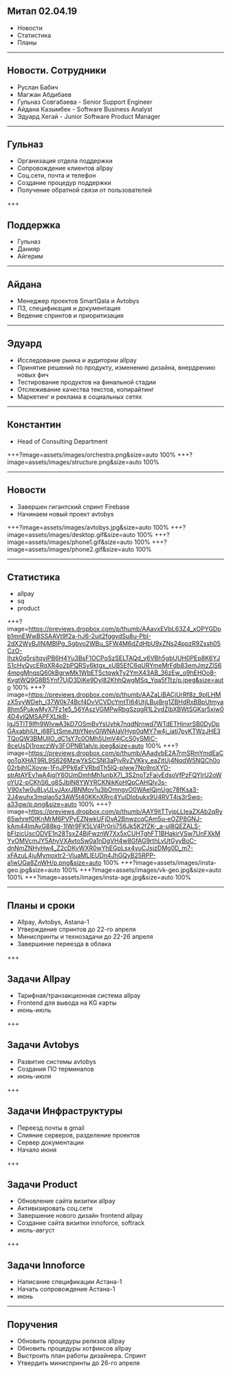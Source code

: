 ## Митап 02.04.19

- Новости
- Статистика
- Планы

---

## Новости. Сотрудники

- Руслан Бабич
- Магжан Абдибаев
- Гульназ Совгабаева - Senior Support Engineer
- Айдана Казымбек - Software Business Analyst
- Эдуард Хегай -  Junior Software Product Manager

---

## Гульназ

- Организация отдела поддержки
- Сопровождение клиентов allpay
- Соц.сети, почта и телефон
- Создание процедур поддержки
- Получение обратной связи от пользователей

+++

## Поддержка

- Гульназ
- Данияр
- Айгерим

---

## Айдана

- Менеджер проектов SmartQala и Avtobys
- ПЗ, спецификация и документация
- Ведение спринтов и приоритизация

---

## Эдуард

- Исследование рынка и аудитории allpay
- Принятие решений по продукту, изменению дизайна, внердрению новых фич
- Тестирование продуктов на финальной стадии
- Отслеживание качества текстов, копирайтинг
- Маркетинг и реклама в социальных сетях

---

## Константин

- Head of Consulting Department

+++?image=assets/images/orchestra.png&size=auto 100%
+++?image=assets/images/structure.png&size=auto 100%

---

## Новости

- Завершен гигантский спринт Firebase
- Начинаем новый проект avtobys

+++?image=assets/images/avtobys.jpg&size=auto 100%
+++?image=assets/images/desktop.gif&size=auto 100%
+++?image=assets/images/phone1.gif&size=auto 100%
+++?image=assets/images/phone2.gif&size=auto 100%

---

## Статистика

- allpay
- sq
- product

+++?image=https://previews.dropbox.com/p/thumb/AAavxEVbL63Z4_xOPYGDpb1mnEWwBSSAAVt9f2a-hJ6-2ujt2fggydSu8u-PbI-2dX2WyBJINjMBlPg_Sgbvo2WBu_SFW4M6dZdHbU9xZNs24ppzR9Zssh05CzO-lhzk0q5rsltqyiPB6H4Yu3BsF1OCPoSzSELTAQd_v6VBh5gbUUH0PEp8K6YJS1cHyQycERqXR4o2bPQRSy6ktgx_xUB5EfC6qURYmeMrFdb83emJmzZlS64mpgMnqsQ60kBgrwMk1WbETSctqwkTy2YmX43AB_36zEw_o9hEHOo8-KvgtWQ9G8B5Ynf7UjD3DiKe9DyI82KhhQwgMSq_Yqa5fTtz/p.jpeg&size=auto 100%
+++?image=https://previews.dropbox.com/p/thumb/AAZaLiBACjUrRf8z_9pILHMzX5vyWDeh_i37W0k74Bcf4DvVCVDcYmtTl64UtjLBuj8rg1ZBHdRxBBpUtmya8hm5PukwMyX7Fz1e5_56YAszVGMPwRbgSzqgR1L2vdZlbXBWtSGKsr5xjw04D4vlQMSAPFXLtkB-lgJ5TlT9Ifh9WIvwA3kD7OSmBvYsUvhk7nqdNrnwd7WTdETHinxrSB0DyDpGAxabhiUt_j68FLtSmeJtbYNevGlWNAIaVHyp0qMY7w4j_iati7pyKTWzJHE3TQoQW3BMUllO_dC1sY7c0OMh5UmV4jCcS0ySMiC-8ceUsDj1roxczWy3FOPNB1ah/p.jpeg&size=auto 100%
+++?image=https://previews.dropbox.com/p/thumb/AAadvbE2A7rmSRmYmdEaCgoTqXHAT9RL9S626MzwYkSCSNI3aPjvRvZVKky_eaZjtUj4NqdW5NQCh0o02rbjhlCXovw-1FnJPPk6xFVRbdTh5lQ-plww7No9roXYO-strAtAYEv1wA4jglY60UmDmhMh1unbX7I_3S2noTzFaivEdsoVfPzFQYlrU2oWoYU2-pCKhS6_g8SJbIN8YWYRCKNikKoHQpCAHQly3s-V90x1w0u8LyULvJAxrJBNMov1u3bOmngvO0WAelQjnUgc78fKsa3-2J4wuhx3mqIao5z3AW5t40KKnXRrc4YujDlobukx9U4RVT4is3rSwq-a33gw/p.png&size=auto 100%
+++?image=https://previews.dropbox.com/p/thumb/AAY9itTTyjpLLIeaZXAb2qRy65whref0tKnMrM6PVPyEZNwkUFjDvA2BnwzcqCAm5u-eOZP8GNJ-kAm44lmAvG88kg-1lWr9FK5LV4Pr0rij756Jk5K2fZK-_a-uI8QEZALS-bFIzicUscODVE1n28TsxZ4BjFwznW7Xx5xCUHTghFT1BHakirVSw7UnFXkMYyOMVcmJY5AhyVXAvtoSw0a1nDgVH4w8GfAG9rthLvUtGyyBoC-dnNmZNHyHw4_Z2cDKvWXR0wYhEGpLsx4vuCJsjzDMg0D_m7-xFAzuL4juMymoxtr2-VluaMLIEUDn4JhGQyB25RPP-a1wUGa8ZnWH/p.png&size=auto 100%
+++?image=assets/images/insta-geo.jpg&size=auto 100%
+++?image=assets/images/vk-geo.jpg&size=auto 100%
+++?image=assets/images/insta-age.jpg&size=auto 100%

---


## Планы и сроки

- Allpay, Avtobys, Astana-1
- Утверждение спринтов до 22-го апреля
- Миниспринты и технозадачи до 22-26 апреля
- Завершение переезда в облака

+++

## Задачи Allpay

- Тарифная/транзакционная система allpay
- Frontend для вывода на KG карты
- июнь-июль

+++

## Задачи Avtobys

- Развитие системы avtobys
- Создания ПО терминалов
- июнь-июля

+++

## Задачи Инфраструктуры

- Переезд почты в gmail
- Слияние серверов, разделение проектов
- Сервер документации
- Начало июня

+++

## Задачи Product

- Обновление сайта визитки allpay
- Активизировать соц.сети
- Завершение нового дизайн frontend allpay
- Создание сайта визитки innoforce, softrack
- июль-август

+++

## Задачи Innoforce

- Написание спецификации Астана-1
- Начать сопровождение Астана-1
- июнь

---

## Поручения

- Обновить процедуры релизов allpay
- Обновить процедуры хотфиксов allpay
- Выстроить план работы дизайнера. Спринт
- Утвердить миниспринты до 26-го апреля


